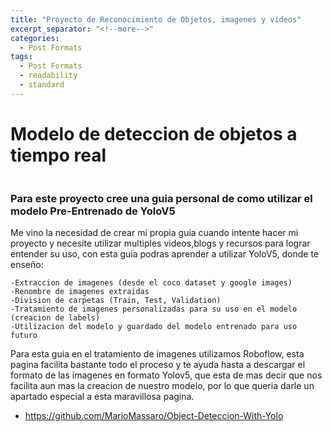 ```yaml
---
title: "Proyecto de Reconocimiento de Objetos, imagenes y videos"
excerpt_separator: "<!--more-->"
categories:
  - Post Formats
tags:
  - Post Formats
  - readability
  - standard
---
```


# Modelo de deteccion de objetos a tiempo real

<figure style="width: 600px">
  <img src="{{ site.url }}{{ site.baseurl }}/assets/images/ia.jpeg" alt="">
</figure> 

<!--more-->

### Para este proyecto cree una guia personal de como utilizar el modelo Pre-Entrenado de YoloV5
Me vino la necesidad de crear mi propia guia cuando intente hacer mi proyecto y necesite utilizar multiples videos,blogs y recursos para lograr entender su uso, con esta guia podras aprender a utilizar YoloV5, donde te enseño:

    -Extraccion de imagenes (desde el coco dataset y google images)
    -Renombre de imagenes extraidas
    -Division de carpetas (Train, Test, Validation)
    -Tratamiento de imagenes personalizadas para su uso en el modelo (creacion de labels)
    -Utilizacion del modelo y guardado del modelo entrenado para uso futuro
 
Para esta guia en el tratamiento de imagenes utilizamos Roboflow, esta pagina facilita bastante todo el proceso y te ayuda hasta a descargar el formato de las imagenes en formato Yolov5, que esta de mas decir que nos facilita aun mas la creacion de nuestro modelo, por lo que queria darle un apartado especial a esta maravillosa pagina.

  - https://github.com/MarioMassaro/Object-Deteccion-With-Yolo
